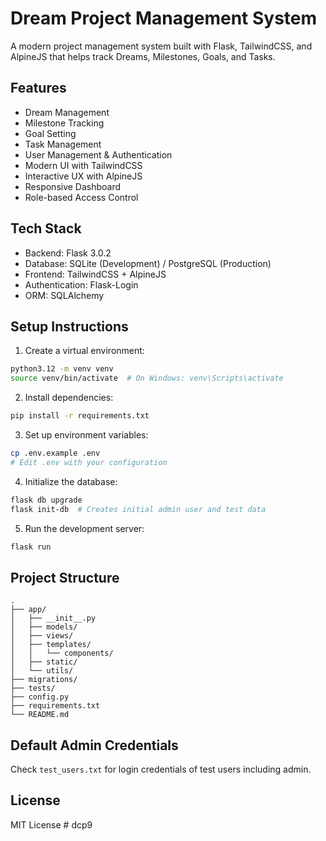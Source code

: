 # Dream Project Management System

A modern project management system built with Flask, TailwindCSS, and AlpineJS that helps track Dreams, Milestones, Goals, and Tasks.

## Features

- Dream Management
- Milestone Tracking
- Goal Setting
- Task Management
- User Management & Authentication
- Modern UI with TailwindCSS
- Interactive UX with AlpineJS
- Responsive Dashboard
- Role-based Access Control

## Tech Stack

- Backend: Flask 3.0.2
- Database: SQLite (Development) / PostgreSQL (Production)
- Frontend: TailwindCSS + AlpineJS
- Authentication: Flask-Login
- ORM: SQLAlchemy

## Setup Instructions

1. Create a virtual environment:
```bash
python3.12 -m venv venv
source venv/bin/activate  # On Windows: venv\Scripts\activate
```

2. Install dependencies:
```bash
pip install -r requirements.txt
```

3. Set up environment variables:
```bash
cp .env.example .env
# Edit .env with your configuration
```

4. Initialize the database:
```bash
flask db upgrade
flask init-db  # Creates initial admin user and test data
```

5. Run the development server:
```bash
flask run
```

## Project Structure

```
.
├── app/
│   ├── __init__.py
│   ├── models/
│   ├── views/
│   ├── templates/
│   │   └── components/
│   ├── static/
│   └── utils/
├── migrations/
├── tests/
├── config.py
├── requirements.txt
└── README.md
```

## Default Admin Credentials

Check `test_users.txt` for login credentials of test users including admin.

## License

MIT License # dcp9
